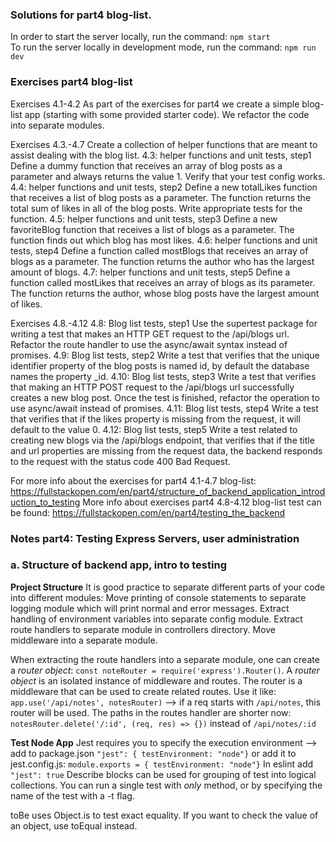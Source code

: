 ### Solutions for part4 blog-list.

In order to start the server locally, run the command: `npm start`  
To run the server locally in development mode, run the command: `npm run dev`

### Exercises part4 blog-list

Exercises 4.1-4.2
As part of the exercises for part4 we create a simple blog-list app (starting with some provided starter code).
We refactor the code into separate modules.

Exercises 4.3.-4.7
Create a collection of helper functions that are meant to assist dealing with the blog list.
4.3: helper functions and unit tests, step1
Define a dummy function that receives an array of blog posts as a parameter and always returns the value 1.
Verify that your test config works.
4.4: helper functions and unit tests, step2
Define a new totalLikes function that receives a list of blog posts as a parameter. The function returns the total sum of likes in all of the blog posts. Write appropriate tests for the function.
4.5: helper functions and unit tests, step3
Define a new favoriteBlog function that receives a list of blogs as a parameter. The function finds out which blog has most likes.
4.6: helper functions and unit tests, step4
Define a function called mostBlogs that receives an array of blogs as a parameter. The function returns the author who has the largest amount of blogs.
4.7: helper functions and unit tests, step5
Define a function called mostLikes that receives an array of blogs as its parameter. The function returns the author, whose blog posts have the largest amount of likes.

Exercises 4.8.-4.12
4.8: Blog list tests, step1
Use the supertest package for writing a test that makes an HTTP GET request to the /api/blogs url.
Refactor the route handler to use the async/await syntax instead of promises.
4.9: Blog list tests, step2
Write a test that verifies that the unique identifier property of the blog posts is named id, by default the database names the property \_id.
4.10: Blog list tests, step3
Write a test that verifies that making an HTTP POST request to the /api/blogs url successfully creates a new blog post. Once the test is finished, refactor the operation to use async/await instead of promises.
4.11: Blog list tests, step4
Write a test that verifies that if the likes property is missing from the request, it will default to the value 0.
4.12: Blog list tests, step5
Write a test related to creating new blogs via the /api/blogs endpoint, that verifies that if the title and url properties are missing from the request data, the backend responds to the request with the status code 400 Bad Request.

For more info about the exercises for part4 4.1-4.7 blog-list: https://fullstackopen.com/en/part4/structure_of_backend_application_introduction_to_testing
More info about exercises part4 4.8-4.12 blog-list test can be found: https://fullstackopen.com/en/part4/testing_the_backend

### Notes part4: Testing Express Servers, user administration

### a. Structure of backend app, intro to testing

**Project Structure**
It is good practice to separate different parts of your code into different modules:
Move printing of console statements to separate logging module which will print normal and error messages.
Extract handling of environment variables into separate config module. Extract route handlers to separate module in controllers directory. Move middleware into a separate module.

When extracting the route handlers into a separate module, one can create a _router object_:
`const noteRouter = require('express').Router()`. A _router object_ is an isolated instance of middleware and routes. The router is a middleware that can be used to create related routes.
Use it like: `app.use('/api/notes', notesRouter)` --> if a req starts with `/api/notes`, this router will be used. The paths in the routes handler are shorter now:
`notesRouter.delete('/:id', (req, res) => {})` instead of `/api/notes/:id`

**Test Node App**
Jest requires you to specify the execution environment --> add to package.json `"jest": { testEnvironment: "node"}` or add it to jest.config.js: `module.exports = { testEnvironment: "node"}`
In eslint add `"jest": true`
Describe blocks can be used for grouping of test into logical collections.
You can run a single test with _only_ method, or by specifying the name of the test with a -t flag.

toBe uses Object.is to test exact equality. If you want to check the value of an object, use toEqual instead.
